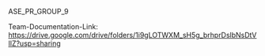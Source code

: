 ASE_PR_GROUP_9

Team-Documentation-Link: https://drive.google.com/drive/folders/1i9gLOTWXM_sH5g_brhprDslbNsDtVIlZ?usp=sharing
